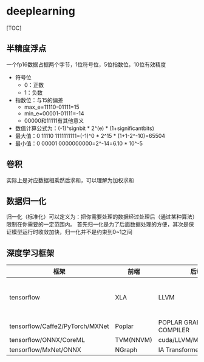 # deeplearning

[TOC]

## 半精度浮点

一个fp16数据占据两个字节，1位符号位，5位指数位，10位有效精度

- 符号位
  - 0：正数
  - 1：负数
- 指数位：与15的偏差
  - max_e=11110-01111=15
  - min_e=00001-01111=-14
  - 00000和11111有其他意义
- 数值计算公式为：(-1)^signbit  * 2^(e) * (1+significantbits)
- 最大值：0 11110 1111111111=(-1)^0 * 2^15 * (1+1-2^-10)=65504
- 最小值：0 00001 0000000000=2^-14=6.10 * 10^-5

## 卷积

实际上是对应数据相乘然后求和，可以理解为加权求和

## 数据归一化

归一化（标准化）可以定义为：把你需要处理的数据经过处理后（通过某种算法）限制在你需要的一定范围内。
首先归一化是为了后面数据处理的方便，其次是保证模型运行时收敛加快，归一化并不是约束到0~1之间

## 深度学习框架

框架 | 前端 | 后端 | 硬件
---|---|---|---
tensorflow | XLA | LLVM | GPU / ARM / X86
tensorflow/Caffe2/PyTorch/MXNet | Poplar | POPLAR GRAPH COMPILER | IPU
tensorflow/ONNX/CoreML | TVM(NNVM) | cuda/LLVM/Metal/OpenCL |
tensorflow/MxNet/ONNX | NGraph | IA Transformer/NNP |
